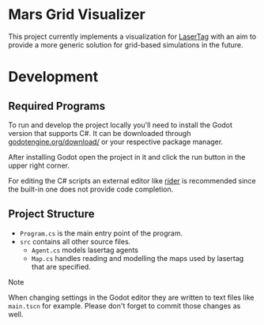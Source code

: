 # Mars Grid Visualizer

This project currently implements a visualization for [LaserTag](https://github.com/MARS-Group-HAW/model-mars-laser-tag-game) with an aim to provide a more generic solution for grid-based simulations in the future.

# Development

## Required Programs

To run and develop the project locally you'll need to install the Godot version that supports C#. It can be downloaded through [godotengine.org/download/](https://godotengine.org/download/) or your respective package manager.

After installing Godot open the project in it and click the run button in the upper right corner.

For editing the C# scripts an external editor like [rider](https://www.jetbrains.com/rider/) is recommended since the built-in one does not provide code completion.

## Project Structure

- `Program.cs` is the main entry point of the program.
- `src` contains all other source files.
  - `Agent.cs` models lasertag agents
  - `Map.cs` handles reading and modelling the maps used by lasertag that are specified.

> [!NOTE]
> When changing settings in the Godot editor they are written to text files like `main.tscn` for example. Please don't forget to commit those changes as well.
